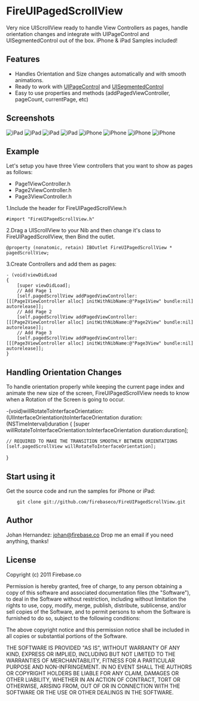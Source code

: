 # FireUIPagedScrollView

Very nice UIScrollView ready to handle View Controllers as pages, handle orientation changes and integrate with UIPageControl and UISegmentedControl out of the box. iPhone & iPad Samples included!


## Features

* Handles Orientation and Size changes automatically and with smooth animations.
* Ready to work with [UIPageControl](http://developer.apple.com/library/ios/#documentation/UIKit/Reference/UIPageControl_Class/Reference/Reference.html) and [UISegmentedControl](http://developer.apple.com/library/ios/#documentation/UIKit/Reference/UISegmentedControl_Class/Reference/UISegmentedControl.html)
* Easy to use properties and methods (addPagedViewController, pageCount, currentPage, etc)

## Screenshots

![iPad](/firebaseco/FireUIPagedScrollView/raw/master/Screenshots/iPad/IMG_0001.png)
![iPad](/firebaseco/FireUIPagedScrollView/raw/master/Screenshots/iPad/IMG_0002.png)
![iPad](/firebaseco/FireUIPagedScrollView/raw/master/Screenshots/iPad/IMG_0003.png)
![iPad](/firebaseco/FireUIPagedScrollView/raw/master/Screenshots/iPad/IMG_0004.png)
![iPhone](/firebaseco/FireUIPagedScrollView/raw/master/Screenshots/iPhone/IMG_0745.png)
![iPhone](/firebaseco/FireUIPagedScrollView/raw/master/Screenshots/iPhone/IMG_0746.png)
![iPhone](/firebaseco/FireUIPagedScrollView/raw/master/Screenshots/iPhone/IMG_0747.png)
![iPhone](/firebaseco/FireUIPagedScrollView/raw/master/Screenshots/iPhone/IMG_0748.png)
## Example

Let's setup you have three View controllers that you want to show as pages as follows:

* Page1ViewController.h
* Page2ViewController.h
* Page3ViewController.h

1.Include the header for FireUIPagedScrollView.h

    #import "FireUIPagedScrollView.h"

2.Drag a UIScrollView to your Nib and then change it's class to FireUIPagedScrollView, then Bind the outlet.

    @property (nonatomic, retain) IBOutlet FireUIPagedScrollView * pagedScrollView;

3.Create Controllers and add them as pages:

    - (void)viewDidLoad
    {
    	[super viewDidLoad];
		// Add Page 1
	    [self.pagedScrollView addPagedViewController:[[[Page1ViewController alloc] initWithNibName:@"Page1View" bundle:nil] autorelease]];
		// Add Page 2
	    [self.pagedScrollView addPagedViewController:[[[Page2ViewController alloc] initWithNibName:@"Page2View" bundle:nil] autorelease]];
		// Add Page 3
	    [self.pagedScrollView addPagedViewController:[[[Page3ViewController alloc] initWithNibName:@"Page3View" bundle:nil] autorelease]];
    }

## Handling Orientation Changes

To handle orientation properly while keeping the current page index and animate the new size of the screen, FireUIPagedScrollView needs to know when a Rotation of the Screen is going to occur.

-(void)willRotateToInterfaceOrientation:(UIInterfaceOrientation)toInterfaceOrientation duration:(NSTimeInterval)duration {
    [super willRotateToInterfaceOrientation:toInterfaceOrientation duration:duration];
    
    // REQUIRED TO MAKE THE TRANSITION SMOOTHLY BETWEEN ORIENTATIONS
    [self.pagedScrollView willRotateToInterfaceOrientation];
}

## Start using it

Get the source code and run the samples for iPhone or iPad:

	    git clone git://github.com/firebaseco/FireUIPagedScrollView.git


## Author
Johan Hernandez: johan@firebase.co
Drop me an email if you need anything, thanks!

## License

Copyright (c) 2011 Firebase.co

Permission is hereby granted, free of charge, to any person obtaining a copy
of this software and associated documentation files (the "Software"), to deal
in the Software without restriction, including without limitation the rights
to use, copy, modify, merge, publish, distribute, sublicense, and/or sell
copies of the Software, and to permit persons to whom the Software is
furnished to do so, subject to the following conditions:

The above copyright notice and this permission notice shall be included in
all copies or substantial portions of the Software.

THE SOFTWARE IS PROVIDED "AS IS", WITHOUT WARRANTY OF ANY KIND, EXPRESS OR
IMPLIED, INCLUDING BUT NOT LIMITED TO THE WARRANTIES OF MERCHANTABILITY,
FITNESS FOR A PARTICULAR PURPOSE AND NON-INFRINGEMENT. IN NO EVENT SHALL THE
AUTHORS OR COPYRIGHT HOLDERS BE LIABLE FOR ANY CLAIM, DAMAGES OR OTHER
LIABILITY, WHETHER IN AN ACTION OF CONTRACT, TORT OR OTHERWISE, ARISING FROM,
OUT OF OR IN CONNECTION WITH THE SOFTWARE OR THE USE OR OTHER DEALINGS IN
THE SOFTWARE.